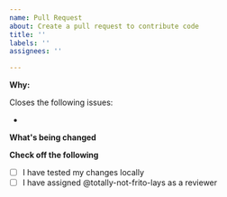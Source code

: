 ```yaml
---
name: Pull Request
about: Create a pull request to contribute code
title: ''
labels: ''
assignees: ''

---
```


**Why:**

Closes the following issues:

-

**What's being changed**

**Check off the following**

- [ ] I have tested my changes locally
- [ ] I have assigned @totally-not-frito-lays as a reviewer